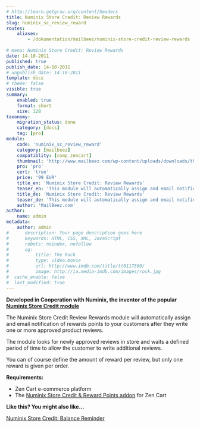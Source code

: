 ```yaml
---
# http://learn.getgrav.org/content/headers
title: Numinix Store Credit: Review Rewards
slug: numinix_sc_review_reward
routes:
    aliases:
        - /dokumentation/mailbeez/numinix-store-credit-review-rewards
        
# menu: Numinix Store Credit: Review Rewards
date: 14-10-2011
published: true
publish_date: 14-10-2011
# unpublish_date: 14-10-2011
template: docs
# theme: false
visible: true
summary:
    enabled: true
    format: short
    size: 128
taxonomy:
    migration_status: done
    category: [docs]
    tag: [pro]
module:
    code: 'numinix_sc_review_reward'
    category: [mailbeez]
    compatiblity: [comp_zencart]
    thumbnail: 'http://www.mailbeez.com/wp-content/uploads/downloads/thumbnails/2011/10/icon_32.png'
    pro: 'pro'
    cert: 'true'
    price: '99 EUR'
    title_en: 'Numinix Store Credit: Review Rewards'
    teaser_en: 'This module will automatically assign and email notification of rewards points to your customers after they write one or more approved product reviews.'
    title_de: 'Numinix Store Credit: Review Rewards'
    teaser_de: 'This module will automatically assign and email notification of rewards points to your customers after they write one or more approved product reviews.'
    author: 'MailBeez.com'
author:
    name: admin
metadata:
    author: admin
#      description: Your page description goes here
#      keywords: HTML, CSS, XML, JavaScript
#      robots: noindex, nofollow
#      og:
#          title: The Rock
#          type: video.movie
#          url: http://www.imdb.com/title/tt0117500/
#          image: http://ia.media-imdb.com/images/rock.jpg
#  cache_enable: false
#  last_modified: true
---
```



**Developed in Cooperation with Numinix, the inventor of the popular [Numinix Store Credit module](http://www.numinix.com/zen-cart-modules/taxes-order-totals/store-credit-and-rewards-points)**


The Numinix Store Credit Review Rewards module will automatically assign and email notification of rewards points to your customers after they write one or more approved product reviews. 

The module looks for newly approved reviews in store and waits a defined period of time to allow the customer to write additional reviews. 


You can of course define the amount of reward per review, but only one reward is given per order.


**Requirements:**

- Zen Cart e-commerce platform
- The [Numinix Store Credit & Reward Points addon](http://www.numinix.com/zen-cart-modules/taxes-order-totals/store-credit-and-rewards-points) for Zen Cart


**Like this? You might also like…**

[Numinix Store Credit: Balance Reminder](/documentation/mailbeez/numinix_sc_balance_reminder/)
